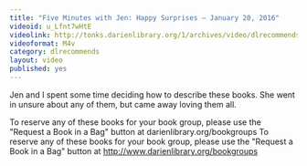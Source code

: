 ```yaml
---
title: "Five Minutes with Jen: Happy Surprises — January 20, 2016"
videoid: u_Lfnt7wHtE
videolink: http://tonks.darienlibrary.org/1/archives/video/dlrecommends/20160120_five_minutes_jen.m4v
videoformat: M4v
category: dlrecommends
layout: video
published: yes
---
```

Jen and I spent some time deciding how to describe these books. She went in unsure about any of them, but came away loving them all. 

To reserve any of these books for your book group, please use the "Request a Book in a Bag" button at darienlibrary.org/bookgroups
To reserve any of these books for your book group, please use the "Request a Book in a Bag" button at http://www.darienlibrary.org/bookgroups